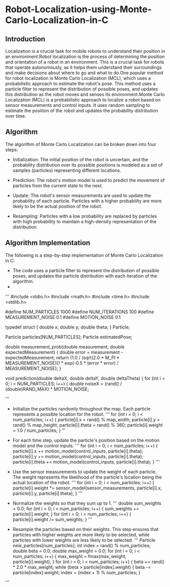 # Robot-Localization-using-Monte-Carlo-Localization-in-C

## Introduction

Localization is a crucial task for mobile robots to understand their position in an environment.Robot localization is the process of determining the position and orientation of a robot in an environment. This is a crucial task for robots that operate autonomously, as it helps them understand their surroundings and make decisions about where to go and what to do.One popular method for robot localization is Monte Carlo Localization (MCL), which uses a probabilistic approach to estimate the robot's pose. This method uses a particle filter to represent the distribution of possible poses, and updates this distribution as the robot moves and senses its environment.Monte Carlo Localization (MCL) is a probabilistic approach to localize a robot based on sensor measurements and control inputs. It uses random sampling to estimate the position of the robot and updates the probability distribution over time.

## Algorithm

The algorithm of Monte Carlo Localization can be broken down into four steps:

* Initialization: The initial position of the robot is uncertain, and the probability distribution over its possible positions is modeled as a set of samples (particles) representing different locations.

* Prediction: The robot's motion model is used to predict the movement of particles from the current state to the next.

* Update: The robot's sensor measurements are used to update the probability of each particle. Particles with a higher probability are more likely to be the actual position of the robot.

* Resampling: Particles with a low probability are replaced by particles with high probability to maintain a high-density representation of the distribution.

## Algorithm Implementation

The following is a step-by-step implementation of Monte Carlo Localization in C:

* The code uses a particle filter to represent the distribution of possible poses, and updates the particle distribution with each iteration of the algorithm.
* 
'''
#include <stdio.h>
#include <math.h>
#include <time.h>
#include <stdlib.h>

#define NUM_PARTICLES 1000
#define NUM_ITERATIONS 100
#define MEASUREMENT_NOISE 0.1
#define MOTION_NOISE 0.1

typedef struct {
  double x;
  double y;
  double theta;
} Particle;

Particle particles[NUM_PARTICLES];
Particle estimatedPose;

double measurement_prob(double measurement, double expectedMeasurement) {
  double error = measurement - expectedMeasurement;
  return (1.0 / (sqrt(2.0 * M_PI * MEASUREMENT_NOISE))) * exp(-0.5 * (error * error) / MEASUREMENT_NOISE);
}

void prediction(double deltaX, double deltaY, double deltaTheta) {
  for (int i = 0; i < NUM_PARTICLES; i++) {
    double noiseX = (rand() / (double)RAND_MAX) * MOTION_NOISE;

'''

* Initialize the particles randomly throughout the map. Each particle represents a possible location for the robot.
'''
for (int i = 0; i < num_particles; i++) {
    particle[i].x = rand() % map_width;
    particle[i].y = rand() % map_height;
    particle[i].theta = rand() % 360;
    particle[i].weight = 1.0 / num_particles;
}
"'
* For each time step, update the particle's position based on the motion model and the control inputs.
'''
for (int i = 0; i < num_particles; i++) {
    particle[i].x += motion_model(control_inputs, particle[i].theta);
    particle[i].y += motion_model(control_inputs, particle[i].theta);
    particle[i].theta += motion_model(control_inputs, particle[i].theta);
}
'''

* Use the sensor measurements to update the weight of each particle. The weight represents the likelihood of the particle's location being the actual location of the robot.
'''
for (int i = 0; i < num_particles; i++) {
    particle[i].weight *= sensor_model(sensor_measurements, particle[i].x, particle[i].y, particle[i].theta);
}
'''
* Normalize the weights so that they sum up to 1.
'''
double sum_weights = 0.0;
for (int i = 0; i < num_particles; i++) {
    sum_weights += particle[i].weight;
}
for (int i = 0; i < num_particles; i++) {
    particle[i].weight /= sum_weights;
}
'''

* Resample the particles based on their weights. This step ensures that particles with higher weights are more likely to be selected, while particles with lower weights are less likely to be selected.
'''
Particle new_particles[num_particles];
int index = rand() % num_particles;
double beta = 0.0;
double max_weight = 0.0;
for (int i = 0; i < num_particles; i++) {
    max_weight = fmax(max_weight, particle[i].weight);
}
for (int i = 0; i < num_particles; i++) {
    beta += rand() * 2.0 * max_weight;
    while (beta > particle[index].weight) {
        beta -= particle[index].weight;
        index = (index + 1) % num_particles;
    }
   
'''


